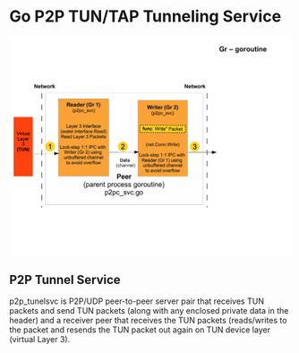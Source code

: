 # Go P2P TUN/TAP Tunneling Service

![p2p tunnel architecture diagram](arch_docs/tap_pipeline_architecture.png)

## P2P Tunnel Service
p2p_tunelsvc is P2P/UDP peer-to-peer server pair that receives TUN packets and send TUN packets (along with any enclosed private data in the header)
and a receiver peer that receives the TUN packets (reads/writes to the packet and resends the TUN packet out again on TUN device layer (virtual Layer 3).
